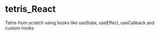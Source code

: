 # tetris_React
Tetris from scratch using hooks like useState, useEffect, useCallback and custom hooks
